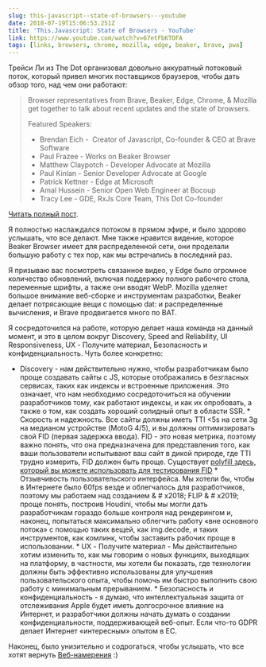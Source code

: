 ```yaml
---
slug: this-javascript--state-of-browsers---youtube
date: 2018-07-19T15:06:53.251Z
title: 'This.Javascript: State of Browsers - YouTube'
link: https://www.youtube.com/watch?v=67etFbKTOFA
tags: [links, browsers, chrome, mozilla, edge, beaker, brave, pwa]
---
```

Трейси Ли из The Dot организовал довольно аккуратный потоковый поток, который привел многих поставщиков браузеров, чтобы дать обзор того, над чем они работают:

> Browser representatives from Brave, Beaker, Edge, Chrome, & Mozilla get together to talk about recent updates and the state of browsers.
> 
> Featured Speakers:
> 
> + Brendan Eich - &#x00a0;Creator of Javascript, Co-founder & CEO at Brave Software
> + Paul Frazee - Works on Beaker Browser
> + Matthew Claypotch - Developer Advocate at Mozilla
> + Paul Kinlan - Senior Developer Advocate at Google
> + Patrick Kettner - Edge at Microsoft
> + Amal Hussein - Senior Open Web Engineer at Bocoup
> + Tracy Lee - GDE,&#x2008;RxJs&#x2008;Core&#x2008;Team, This Dot Co-founder


[Читать полный пост](https://www.youtube.com/watch?v=67etFbKTOFA).

Я полностью наслаждался потоком в прямом эфире, и было здорово услышать, что все делают. Мне также нравится видение, которое Beaker Browser имеет для распределенной сети, они проделали большую работу с тех пор, как мы встречались в последний раз.

Я призываю вас посмотреть связанное видео, у Edge было огромное количество обновлений, включая поддержку полного рабочего стола, переменные шрифты, а также они вводят WebP. Mozilla уделяет большое внимание веб-сборке и инструментам разработки, Beaker делает потрясающие вещи с помощью dat: и распределенные вычисления, и Brave продвигается много по BAT.

Я сосредоточился на работе, которую делает наша команда на данный момент, и это в целом вокруг Discovery, Speed ​​and Reliability, UI Responsiveness, UX - Получите материал, Безопасность и конфиденциальность. Чуть более конкретно:

* Discovery - нам действительно нужно, чтобы разработчикам было проще создавать сайты с JS, которые отображались в безгласных сервисах, таких как индексы и встроенные приложения. Это означает, что нам необходимо сосредоточиться на обучении разработчиков тому, как работают индексы, и как их опробовать, а также о том, как создать хороший солидный опыт в области SSR. * Скорость и надежность. Все сайты должны иметь TTI <5s на сети 3g на медианом устройстве (MotoG 4/5), и вы должны оптимизировать свой FID (первая задержка ввода). FID - это новая метрика, поэтому важно понять, что она предназначена для представления того, как ваши пользователи испытывают ваш сайт в дикой природе, где TTI трудно измерить, FID должен быть проще. Существует [polyfill здесь, который вы можете использовать для тестирования FID](github.com/GoogleChromeLabs/first-input-delay) * Отзывчивость пользовательского интерфейса. Мы хотели бы, чтобы в Интернете было 60fps везде и облегчалось для разработчиков, поэтому мы работаем над созданием & # x2018; FLIP & # x2019; проще понять, построив Houdini, чтобы мы могли дать разработчикам гораздо больше контроля над рендерингом и, наконец, попытаться максимально облегчить работу «вне основного потока» с помощью таких вещей, как img.decode, и таких инструментов, как комлинк, чтобы заставить рабочих проще в использовании. * UX - Получите материал - Мы действительно хотим изменить то, как мы говорим о новых функциях, выходящих на платформу, в частности, мы хотели бы показать, где технологии должны быть эффективно использованы для улучшения пользовательского опыта, чтобы помочь им быстро выполнить свою работу с минимальным прерыванием. * Безопасность и конфиденциальность - я думаю, что интеллектуальная защита от отслеживания Apple будет иметь долгосрочное влияние на Интернет, и разработчики должны начать думать о создании конфиденциальности, поддерживающей веб-опыт. Если что-то GDPR делает Интернет «интересным» опытом в ЕС.

Наконец, было унизительно и содрогаться, чтобы услышать, что все хотят вернуть [Веб-намерения](https://en.wikipedia.org/wiki/Web_Intents) :)

